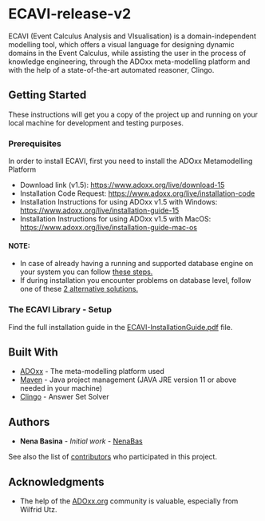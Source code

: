 # ECAVI-release-v2

ECAVI (Event Calculus Analysis and VIsualisation) is a domain-independent modelling tool, which offers a visual language for designing dynamic domains in the Event Calculus, while assisting the user in the process of knowledge engineering, through the ADOxx meta-modelling platform and with the help of a state-of-the-art automated reasoner, Clingo.

## Getting Started

These instructions will get you a copy of the project up and running on your local machine for development and testing purposes.

### Prerequisites

In order to install ECAVI, first you need to install the ADOxx Metamodelling Platform

* Download link (v1.5): https://www.adoxx.org/live/download-15
* Installation Code Request: https://www.adoxx.org/live/installation-code
* Installation Instructions for using ADOxx v1.5 with Windows: https://www.adoxx.org/live/installation-guide-15
* Installation Instructions for using ADOxx v1.5 with MacOS: https://www.adoxx.org/live/installation-guide-mac-os

#### NOTE: 
* In case of already having a running and supported database engine on your system you can follow [these steps.](https://www.adoxx.org/live/installation-guide-15-existing-db)
* If during installation you encounter problems on database level, follow one of these [2 alternative solutions.](https://www.adoxx.org/live/faq/-/message_boards/message/94124#_19_message_94251)

### The ECAVI Library - Setup

Find the full installation guide in the [ECAVI-InstallationGuide.pdf](https://github.com/NenaBas/ECAVI-release-v2/blob/master/ECAVI-InstallationGuide.pdf) file.

## Built With

* [ADOxx](https://www.adoxx.org/live/home) - The meta-modelling platform used
* [Maven](https://maven.apache.org/) - Java project management (JAVA JRE version 11 or above needed in your machine)
* [Clingo](https://potassco.org/clingo/) - Answer Set Solver

## Authors

* **Nena Basina** - *Initial work* - [NenaBas](https://github.com/NenaBas)

See also the list of [contributors](https://github.com/NenaBas/ECAVI-release-v2/graphs/contributors) who participated in this project.

## Acknowledgments

* The help of the [ADOxx.org](https://www.adoxx.org/live/faq) community is valuable, especially from Wilfrid Utz. 

